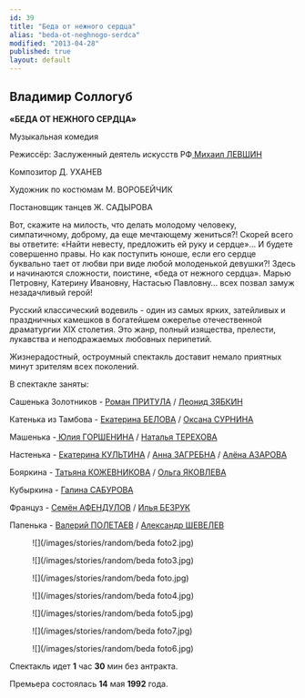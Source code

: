 ```yaml
---
id: 39
title: "Беда от нежного сердца"
alias: "beda-ot-neghnogo-serdca"
modified: "2013-04-28"
published: true
layout: default
---
```


## Владимир Соллогуб

**«БЕДА ОТ НЕЖНОГО СЕРДЦА»**

Музыкальная комедия

Режиссёр: Заслуженный деятель искусств РФ[ Михаил ЛЕВШИН](153-mihail-levshin.html)

Композитор Д. УХАНЕВ

Художник по костюмам М. ВОРОБЕЙЧИК

Постановщик танцев Ж. САДЫРОВА

Вот, скажите на милость, что делать молодому человеку, симпатичному, доброму, да еще мечтающему жениться?! Скорей всего вы ответите: «Найти невесту, предложить ей руку и сердце»… И будете совершенно правы. Но как поступить юноше, если его сердце буквально тает от любви при виде любой молоденькой девушки?! Здесь и начинаются сложности, поистине, «беда от нежного сердца». Марью Петровну, Катерину Ивановну, Настасью Павловну… всех позвал замуж незадачливый герой!

Русский классический водевиль - один из самых ярких, затейливых и праздничных камешков в богатейшем ожерелье отечественной драматургии ХIХ столетия. Это жанр, полный изящества, прелести, лукавства и неподражаемых любовных перипетий.

Жизнерадостный, остроумный спектакль доставит немало приятных минут зрителям всех поколений.

В спектакле заняты:

Сашенька Золотников - [Роман ПРИТУЛА](50-roman-pritula.html) / [Леонид ЗЯБКИН](67-leonid-zabkin.html)

Катенька из Тамбова - [Екатерина БЕЛОВА](23-belova-ekaterina.html) / [Оксана СУРНИНА](85-oksana-surnina.html)

Машенька -[ Юлия ГОРШЕНИНА](49-ylia-gorshenina.html) / [Наталья ТЕРЕХОВА](56-natasha-terehova.html)

Настенька - [Екатерина КУЛЬТИНА](81-ekaterina-kyltina.html) / [Анна ЗАГРЕБНА](79-anna-zagrebna.html) / [Алёна АЗАРОВА](86-alena-kiverskaia.html)

Бояркина - [Татьяна КОЖЕВНИКОВА](80-tatiana-kogevnikova.html) / [Ольга ЯКОВЛЕВА](89-olga-yakovleva.html)

Кубыркина - [Галина САБУРОВА](61-galina-saburova.html)

Француз - [Семён АФЕНДУЛОВ](22-afendulov-semen.html) / [Илья БЕЗРУК](83-bezryk-ilya.html)

Папенька - [Валерий ПОЛЕТАЕВ](82-valerii-poletaev.html) / [Александр ШЕВЕЛЕВ](87-aleksandr-shevelov.html)

<figure>
![](/images/stories/random/beda foto2.jpg)
</figure>

<figure>
![](/images/stories/random/beda foto3.jpg)
</figure>

<figure>
![](/images/stories/random/beda foto.jpg)
</figure>

<figure>
![](/images/stories/random/beda foto4.jpg)
</figure>

<figure>
![](/images/stories/random/beda foto5.jpg)
</figure>

<figure>
![](/images/stories/random/beda foto7.jpg)
</figure>

<figure>
![](/images/stories/random/beda foto6.jpg)
</figure>

Спектакль идет **1** час **30** мин без антракта.

Премьера состоялась **14** мая **1992** года.